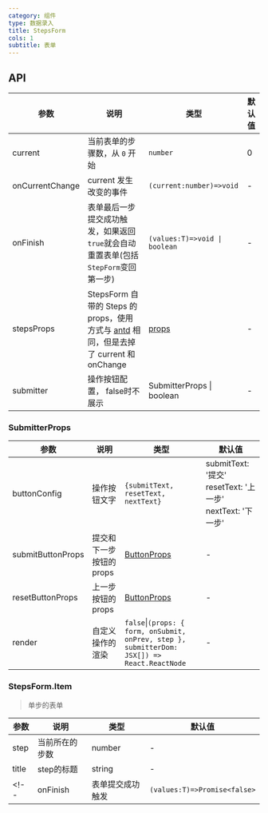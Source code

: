 ```yaml
---
category: 组件
type: 数据录入
title: StepsForm
cols: 1
subtitle: 表单
---
```



## API

| 参数 | 说明 | 类型 | 默认值 |
| --- | --- | --- | --- |
| current | 当前表单的步骤数，从 `0` 开始 | `number` | 0 |
| onCurrentChange | current 发生改变的事件 | `(current:number)=>void` | - |
| onFinish | 表单最后一步提交成功触发，如果返回`true`就会自动重置表单(包括`StepForm`变回第一步) | `(values:T)=>void \| boolean` | - |
| stepsProps | StepsForm 自带的 Steps 的 props，使用方式与 [antd](https://ant.design/components/steps-cn/) 相同，但是去掉了 current 和 onChange | [props](https://ant.design/components/steps-cn/#API) | - |
|submitter|  操作按钮配置， false时不展示 |SubmitterProps \| boolean|-|


### SubmitterProps

| 参数 | 说明 | 类型 | 默认值 |
| --- | --- | --- | --- |
| buttonConfig | 操作按钮文字 | `{submitText, resetText, nextText}` | submitText: '提交' resetText: '上一步'  nextText: '下一步'   |
| submitButtonProps | 提交和下一步按钮的 props | [ButtonProps](https://ant.design/components/button-cn/) | - |
| resetButtonProps | 上一步按钮的 props | [ButtonProps](https://ant.design/components/button-cn/) | - |
| render | 自定义操作的渲染 | `false`\|`(props: { form, onSubmit, onPrev, step }, submitterDom: JSX[]) => React.ReactNode`   | - |


### StepsForm.Item 

> 单步的表单

| 参数 | 说明 | 类型 | 默认值 |
| --- | --- | --- | --- |
|step |当前所在的步数|number|-|
|title|step的标题|string|-|
<!-- | onFinish | 表单提交成功触发 | `(values:T)=>Promise<false>` | - | -->
